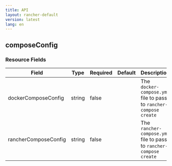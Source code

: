 ```yaml
---
title: API
layout: rancher-default
version: latest
lang: en
---
```


## composeConfig





### Resource Fields

Field | Type | Required | Default | Description
---|---|---|---|---
dockerComposeConfig | string | false |  | The `docker-compose.yml` file to pass to `rancher-compose create`
rancherComposeConfig | string | false |  | The `rancher-compose.yml` file to pass to `rancher-compose create`

